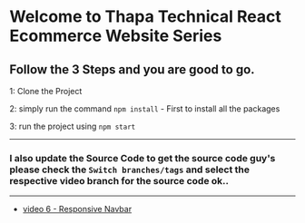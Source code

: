 # Welcome to Thapa Technical React Ecommerce Website Series

## Follow the 3 Steps and you are good to go. 

1: Clone the Project 

2: simply run the command    `npm install`  - First to install all the packages
   
3: run the project using   `npm start`
   
   ------------ 
   
###   I also update the Source Code to get the source code guy's please check the `Switch branches/tags` and select the respective video branch for the source code ok..  

------------ 


- [video 6 - Responsive Navbar](https://github.com/thapatechnical/thapareactecom/tree/react_ecom_navbar_v6) 


